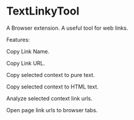 # TextLinkyTool
A Browser extension. A useful tool for web links.

Features:

Copy Link Name.

Copy Link URL.

Copy selected context to pure text.

Copy selected context to HTML text.

Analyze selected context link urls.

Open page link urls to browser tabs.

